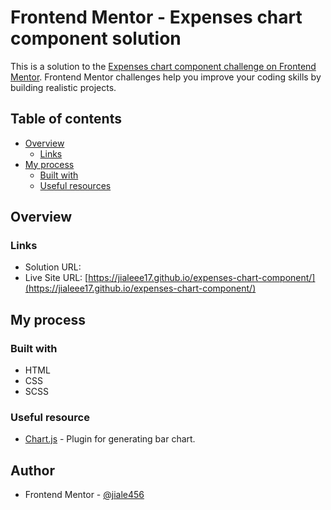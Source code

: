 # Frontend Mentor - Expenses chart component solution

This is a solution to the [Expenses chart component challenge on Frontend Mentor](https://www.frontendmentor.io/challenges/expenses-chart-component-e7yJBUdjwt). Frontend Mentor challenges help you improve your coding skills by building realistic projects. 

## Table of contents

- [Overview](#overview)
  - [Links](#links)
- [My process](#my-process)
  - [Built with](#built-with)
  - [Useful resources](#useful-resources)

## Overview
### Links

- Solution URL:
- Live Site URL: [https://jialeee17.github.io/expenses-chart-component/](https://jialeee17.github.io/expenses-chart-component/)

## My process

### Built with

- HTML
- CSS
- SCSS
### Useful resource

- [Chart.js](https://www.chartjs.org/) - Plugin for generating bar chart.

## Author

- Frontend Mentor - [@jiale456](https://www.frontendmentor.io/profile/jiale456)
